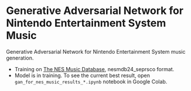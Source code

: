 # Generative Adversarial Network for Nintendo Entertainment System Music
Generative Adversarial Network for Nintendo Entertainment System music generation.

- Training on [The NES Music Database](https://github.com/chrisdonahue/nesmdb), nesmdb24_seprsco format.
- Model is in training. To see the current best result, open ```gan_for_nes_music_results_*.ipynb``` notebook in Google Colab.
